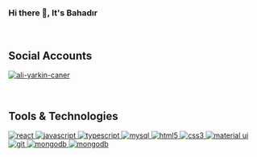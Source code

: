 ### Hi there 👋, It's Bahadır

<br>

## Social Accounts

<a href="https://www.linkedin.com/in/bahadirustabasi/" target="_blank" rel="nofollow"><img align="center"
		src="https://camo.githubusercontent.com/a80d00f23720d0bc9f55481cfcd77ab79e141606829cf16ec43f8cacc7741e46/68747470733a2f2f696d672e736869656c64732e696f2f62616467652f4c696e6b6564496e2d3030373742353f7374796c653d666f722d7468652d6261646765266c6f676f3d6c696e6b6564696e266c6f676f436f6c6f723d7768697465"
		alt="ali-yarkin-caner"
		data-canonical-src="https://img.shields.io/badge/LinkedIn-0077B5?style=for-the-badge&amp;logo=linkedin&amp;logoColor=white"
		style="max-width: 100%;"></a>

<br>

## Tools & Technologies

<a href="https://reactjs.org/" rel="nofollow">
	<img src="https://camo.githubusercontent.com/268ac512e333b69600eb9773a8f80b7a251f4d6149642a50a551d4798183d621/68747470733a2f2f696d672e736869656c64732e696f2f62616467652f52656163742d3230323332413f7374796c653d666f722d7468652d6261646765266c6f676f3d7265616374266c6f676f436f6c6f723d363144414642"
		alt="react"
		data-canonical-src="https://img.shields.io/badge/React-20232A?style=for-the-badge&amp;logo=react&amp;logoColor=61DAFB"
		style="max-width: 100%;">
</a>

<a href="https://developer.mozilla.org/en-US/docs/Web/JavaScript" rel="nofollow">
	<img src="https://camo.githubusercontent.com/93c855ae825c1757f3426f05a05f4949d3b786c5b22d0edb53143a9e8f8499f6/68747470733a2f2f696d672e736869656c64732e696f2f62616467652f4a6176615363726970742d3332333333303f7374796c653d666f722d7468652d6261646765266c6f676f3d6a617661736372697074266c6f676f436f6c6f723d463744463145"
		alt="javascript"
		data-canonical-src="https://img.shields.io/badge/JavaScript-323330?style=for-the-badge&amp;logo=javascript&amp;logoColor=F7DF1E"
		style="max-width: 100%;">
</a>

<a href="https://www.typescriptlang.org/" rel="nofollow">
	<img src="https://camo.githubusercontent.com/6cf9abe9d706421df40ff4feff208a5728df2b77f9eb21f24d09df00a0d69203/68747470733a2f2f696d672e736869656c64732e696f2f62616467652f547970655363726970742d3030374143433f7374796c653d666f722d7468652d6261646765266c6f676f3d74797065736372697074266c6f676f436f6c6f723d7768697465"
		alt="typescript"
		data-canonical-src="https://img.shields.io/badge/TypeScript-007ACC?style=for-the-badge&amp;logo=typescript&amp;logoColor=white"
		style="max-width: 100%;">
</a>

<a href="https://www.mysql.com/" rel="nofollow">
	<img src="https://camo.githubusercontent.com/a4a4a017a5d519d7c4ce2a3cd3d2194fb7af4b1ca424850784565007c2acc7d8/68747470733a2f2f696d672e736869656c64732e696f2f62616467652f4d7953514c2d3030354338343f7374796c653d666f722d7468652d6261646765266c6f676f3d6d7973716c266c6f676f436f6c6f723d7768697465"
		alt="mysql"
		data-canonical-src="https://img.shields.io/badge/MySQL-005C84?style=for-the-badge&amp;logo=mysql&amp;logoColor=white"
		style="max-width: 100%;">
</a>

<a href="https://www.w3.org/html/" rel="nofollow">
	<img src="https://camo.githubusercontent.com/d63d473e728e20a286d22bb2226a7bf45a2b9ac6c72c59c0e61e9730bfe4168c/68747470733a2f2f696d672e736869656c64732e696f2f62616467652f48544d4c352d4533344632363f7374796c653d666f722d7468652d6261646765266c6f676f3d68746d6c35266c6f676f436f6c6f723d7768697465"
		alt="html5"
		data-canonical-src="https://img.shields.io/badge/HTML5-E34F26?style=for-the-badge&amp;logo=html5&amp;logoColor=white"
		style="max-width: 100%;">
</a>

<a href="https://www.w3schools.com/css/" rel="nofollow">
	<img src="https://camo.githubusercontent.com/3a0f693cfa032ea4404e8e02d485599bd0d192282b921026e89d271aaa3d7565/68747470733a2f2f696d672e736869656c64732e696f2f62616467652f435353332d3135373242363f7374796c653d666f722d7468652d6261646765266c6f676f3d63737333266c6f676f436f6c6f723d7768697465"
		alt="css3"
		data-canonical-src="https://img.shields.io/badge/CSS3-1572B6?style=for-the-badge&amp;logo=css3&amp;logoColor=white"
		style="max-width: 100%;">
</a>

<a href="https://mui.com/" rel="nofollow">
	<img src="https://camo.githubusercontent.com/817fc7ba268e7e1fa114cbc4328bb326913cf392f5e2077ccc7b5f0e90a77109/68747470733a2f2f696d672e736869656c64732e696f2f62616467652f4d6174657269616c25323055492d3030374646463f7374796c653d666f722d7468652d6261646765266c6f676f3d6d7569266c6f676f436f6c6f723d7768697465"
		alt="material ui"
		data-canonical-src="https://img.shields.io/badge/Material%20UI-007FFF?style=for-the-badge&amp;logo=mui&amp;logoColor=white"
		style="max-width: 100%;">
</a>

<a href="https://git-scm.com/" rel="nofollow">
	<img src="https://camo.githubusercontent.com/06c6858186510906c21d8c951168d55d976d7dfb9176ed6125c55b8a7de0baae/68747470733a2f2f696d672e736869656c64732e696f2f62616467652f4749542d4534344333303f7374796c653d666f722d7468652d6261646765266c6f676f3d676974266c6f676f436f6c6f723d7768697465"
		alt="git"
		data-canonical-src="https://img.shields.io/badge/GIT-E44C30?style=for-the-badge&amp;logo=git&amp;logoColor=white"
		style="max-width: 100%;">
</a>

<a href="https://www.mongodb.com/" rel="nofollow">
	<img src="https://camo.githubusercontent.com/72e92f69f36703548704a9eeda2a9889c2756b5e08f01a9aec6e658c148d014e/68747470733a2f2f696d672e736869656c64732e696f2f62616467652f4d6f6e676f44422d3445413934423f7374796c653d666f722d7468652d6261646765266c6f676f3d6d6f6e676f6462266c6f676f436f6c6f723d7768697465"
		alt="mongodb"
		style="max-width: 100%;">
</a>

<a href="https://www.mongodb.com/" rel="nofollow">
	<img src="https://github.com/bahadirsoy/bahadirsoy/assets/41841980/28c98149-167c-42e5-9e94-09f349a8f75a"
		alt="mongodb"
		data-canonical-src="https://img.shields.io/badge/MongoDB-4EA94B?style=for-the-badge&amp;logo=mongodb&amp;logoColor=white"
		style="max-width: 100%;">
</a>

<br>

<!--
**bahadirsoy/bahadirsoy** is a ✨ _special_ ✨ repository because its `README.md` (this file) appears on your GitHub profile.

Here are some ideas to get you started:

- 🔭 I’m currently working on ...
- 🌱 I’m currently learning ...
- 👯 I’m looking to collaborate on ...
- 🤔 I’m looking for help with ...
- 💬 Ask me about ...
- 📫 How to reach me: ...
- 😄 Pronouns: ...
- ⚡ Fun fact: ...
-->